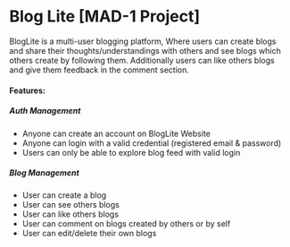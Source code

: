 # Blog Lite [MAD-1 Project]

BlogLite is a multi-user blogging platform, Where users can create blogs and share their thoughts/understandings with others and see blogs which others create by following them. Additionally users can like others blogs and give them feedback in the comment section.

#### Features:

##### Auth Management

- Anyone can create an account on BlogLite Website
- Anyone can login with a valid credential (registered email & password)
- Users can only be able to explore blog feed with valid login

##### Blog Management

- User can create a blog
- User can see others blogs
- User can like others blogs
- User can comment on blogs created by others or by self
- User can edit/delete their own blogs
